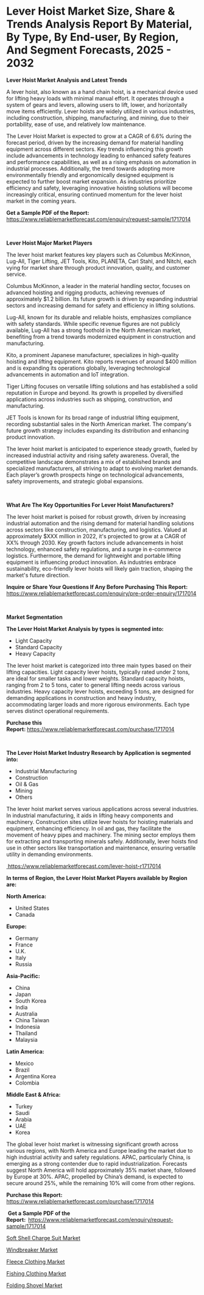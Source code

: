 <p><h1>Lever Hoist Market Size, Share & Trends Analysis Report By Material, By Type, By End-user, By Region, And Segment Forecasts, 2025 - 2032</h1></p><p><strong>Lever Hoist Market Analysis and Latest Trends</strong></p>
<p><p>A lever hoist, also known as a hand chain hoist, is a mechanical device used for lifting heavy loads with minimal manual effort. It operates through a system of gears and levers, allowing users to lift, lower, and horizontally move items efficiently. Lever hoists are widely utilized in various industries, including construction, shipping, manufacturing, and mining, due to their portability, ease of use, and relatively low maintenance.</p><p>The Lever Hoist Market is expected to grow at a CAGR of 6.6% during the forecast period, driven by the increasing demand for material handling equipment across different sectors. Key trends influencing this growth include advancements in technology leading to enhanced safety features and performance capabilities, as well as a rising emphasis on automation in industrial processes. Additionally, the trend towards adopting more environmentally friendly and ergonomically designed equipment is expected to further boost market expansion. As industries prioritize efficiency and safety, leveraging innovative hoisting solutions will become increasingly critical, ensuring continued momentum for the lever hoist market in the coming years.</p></p>
<p><strong>Get a Sample PDF of the Report:&nbsp;</strong> <a href="https://www.reliablemarketforecast.com/enquiry/request-sample/1717014?utm_campaign=1832&utm_medium=2&utm_source=Github&utm_content=ia&utm_term=25032025&utm_id=lever-hoist">https://www.reliablemarketforecast.com/enquiry/request-sample/1717014</a></p>
<p>&nbsp;</p>
<p><strong>Lever Hoist Major Market Players</strong></p>
<p><p>The lever hoist market features key players such as Columbus McKinnon, Lug-All, Tiger Lifting, JET Tools, Kito, PLANETA, Carl Stahl, and Nitchi, each vying for market share through product innovation, quality, and customer service.</p><p>Columbus McKinnon, a leader in the material handling sector, focuses on advanced hoisting and rigging products, achieving revenues of approximately $1.2 billion. Its future growth is driven by expanding industrial sectors and increasing demand for safety and efficiency in lifting solutions.</p><p>Lug-All, known for its durable and reliable hoists, emphasizes compliance with safety standards. While specific revenue figures are not publicly available, Lug-All has a strong foothold in the North American market, benefiting from a trend towards modernized equipment in construction and manufacturing.</p><p>Kito, a prominent Japanese manufacturer, specializes in high-quality hoisting and lifting equipment. Kito reports revenues of around $400 million and is expanding its operations globally, leveraging technological advancements in automation and IoT integration.</p><p>Tiger Lifting focuses on versatile lifting solutions and has established a solid reputation in Europe and beyond. Its growth is propelled by diversified applications across industries such as shipping, construction, and manufacturing.</p><p>JET Tools is known for its broad range of industrial lifting equipment, recording substantial sales in the North American market. The company's future growth strategy includes expanding its distribution and enhancing product innovation.</p><p>The lever hoist market is anticipated to experience steady growth, fueled by increased industrial activity and rising safety awareness. Overall, the competitive landscape demonstrates a mix of established brands and specialized manufacturers, all striving to adapt to evolving market demands. Each player’s growth prospects hinge on technological advancements, safety improvements, and strategic global expansions.</p></p>
<p>&nbsp;</p>
<p><strong>What Are The Key Opportunities For Lever Hoist Manufacturers?</strong></p>
<p><p>The lever hoist market is poised for robust growth, driven by increasing industrial automation and the rising demand for material handling solutions across sectors like construction, manufacturing, and logistics. Valued at approximately $XXX million in 2022, it's projected to grow at a CAGR of XX% through 2030. Key growth factors include advancements in hoist technology, enhanced safety regulations, and a surge in e-commerce logistics. Furthermore, the demand for lightweight and portable lifting equipment is influencing product innovation. As industries embrace sustainability, eco-friendly lever hoists will likely gain traction, shaping the market's future direction.</p></p>
<p><strong>Inquire or Share Your Questions If Any Before Purchasing This Report:</strong> <a href="https://www.reliablemarketforecast.com/enquiry/pre-order-enquiry/1717014?utm_campaign=1832&utm_medium=2&utm_source=Github&utm_content=ia&utm_term=25032025&utm_id=lever-hoist">https://www.reliablemarketforecast.com/enquiry/pre-order-enquiry/1717014</a></p>
<p>&nbsp;</p>
<p><strong>Market Segmentation</strong></p>
<p><strong>The Lever Hoist Market Analysis by types is segmented into:</strong></p>
<p><ul><li>Light Capacity</li><li>Standard Capacity</li><li>Heavy Capacity</li></ul></p>
<p><p>The lever hoist market is categorized into three main types based on their lifting capacities. Light capacity lever hoists, typically rated under 2 tons, are ideal for smaller tasks and lower weights. Standard capacity hoists, ranging from 2 to 5 tons, cater to general lifting needs across various industries. Heavy capacity lever hoists, exceeding 5 tons, are designed for demanding applications in construction and heavy industry, accommodating larger loads and more rigorous environments. Each type serves distinct operational requirements.</p></p>
<p><strong>Purchase this Report:&nbsp;</strong><a href="https://www.reliablemarketforecast.com/purchase/1717014?utm_campaign=1832&utm_medium=2&utm_source=Github&utm_content=ia&utm_term=25032025&utm_id=lever-hoist">https://www.reliablemarketforecast.com/purchase/1717014</a></p>
<p>&nbsp;</p>
<p><strong>The Lever Hoist Market Industry Research by Application is segmented into:</strong></p>
<p><ul><li>Industrial Manufacturing</li><li>Construction</li><li>Oil & Gas</li><li>Mining</li><li>Others</li></ul></p>
<p><p>The lever hoist market serves various applications across several industries. In industrial manufacturing, it aids in lifting heavy components and machinery. Construction sites utilize lever hoists for hoisting materials and equipment, enhancing efficiency. In oil and gas, they facilitate the movement of heavy pipes and machinery. The mining sector employs them for extracting and transporting minerals safely. Additionally, lever hoists find use in other sectors like transportation and maintenance, ensuring versatile utility in demanding environments.</p></p>
<p><a href="https://www.reliablemarketforecast.com/lever-hoist-r1717014?utm_campaign=1832&utm_medium=2&utm_source=Github&utm_content=ia&utm_term=25032025&utm_id=lever-hoist">&nbsp;https://www.reliablemarketforecast.com/lever-hoist-r1717014</a></p>
<p><strong>In terms of Region, the Lever Hoist Market Players available by Region are:</strong></p>
<p>
    <p> <strong> North America: </strong>
        <ul>
            <li>United States</li>
            <li>Canada</li>
        </ul>
        </p> 
    <p> <strong> Europe: </strong>
        <ul>
            <li>Germany</li>
            <li>France</li>
            <li>U.K.</li>
            <li>Italy</li>
            <li>Russia</li>
        </ul>
        </p> 
    <p> <strong> Asia-Pacific: </strong>
        <ul>
            <li>China</li>
            <li>Japan</li>
            <li>South Korea</li>
            <li>India</li>
            <li>Australia</li>
            <li>China Taiwan</li>
            <li>Indonesia</li>
            <li>Thailand</li>
            <li>Malaysia</li>
        </ul>
        </p> 
    <p> <strong> Latin America: </strong>
        <ul>
            <li>Mexico</li>
            <li>Brazil</li>
            <li>Argentina Korea</li>
            <li>Colombia</li>
        </ul>
        </p> 
    <p> <strong> Middle East & Africa: </strong>
        <ul>
            <li>Turkey</li>
            <li>Saudi</li>
            <li>Arabia</li>
            <li>UAE</li>
            <li>Korea</li>
        </ul>
    </p>
    </p>
<p><p>The global lever hoist market is witnessing significant growth across various regions, with North America and Europe leading the market due to high industrial activity and safety regulations. APAC, particularly China, is emerging as a strong contender due to rapid industrialization. Forecasts suggest North America will hold approximately 35% market share, followed by Europe at 30%. APAC, propelled by China’s demand, is expected to secure around 25%, while the remaining 10% will come from other regions.</p></p>
<p><strong>Purchase this Report: </strong><a href="https://www.reliablemarketforecast.com/purchase/1717014?utm_campaign=1832&utm_medium=2&utm_source=Github&utm_content=ia&utm_term=25032025&utm_id=lever-hoist">https://www.reliablemarketforecast.com/purchase/1717014</a></p>
<p>&nbsp;<strong>Get a Sample PDF of the Report:&nbsp;&nbsp;</strong><a href="https://www.reliablemarketforecast.com/enquiry/request-sample/1717014?utm_campaign=1832&utm_medium=2&utm_source=Github&utm_content=ia&utm_term=25032025&utm_id=lever-hoist">https://www.reliablemarketforecast.com/enquiry/request-sample/1717014</a></p>
<p><strong></strong></p>
<p><p><a href="https://github.com/lotoahshaiek/Market-Research-Report-List-1/blob/main/soft-shell-charge-suit-market.md?utm_campaign=1832&utm_medium=2&utm_source=Github&utm_content=ia&utm_term=25032025&utm_id=lever-hoist">Soft Shell Charge Suit Market</a></p><p><a href="https://github.com/motosyuliq/Market-Research-Report-List-1/blob/main/windbreaker-market.md?utm_campaign=1832&utm_medium=2&utm_source=Github&utm_content=ia&utm_term=25032025&utm_id=lever-hoist">Windbreaker Market</a></p><p><a href="https://github.com/muskoaizahfi/Market-Research-Report-List-1/blob/main/fleece-clothing-market.md?utm_campaign=1832&utm_medium=2&utm_source=Github&utm_content=ia&utm_term=25032025&utm_id=lever-hoist">Fleece Clothing Market</a></p><p><a href="https://github.com/thapabylers2/Market-Research-Report-List-1/blob/main/fishing-clothing-market.md?utm_campaign=1832&utm_medium=2&utm_source=Github&utm_content=ia&utm_term=25032025&utm_id=lever-hoist">Fishing Clothing Market</a></p><p><a href="https://github.com/ryantindyaiz/Market-Research-Report-List-1/blob/main/folding-shovel-market.md?utm_campaign=1832&utm_medium=2&utm_source=Github&utm_content=ia&utm_term=25032025&utm_id=lever-hoist">Folding Shovel Market</a></p></p>